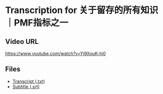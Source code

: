 # Transcription for 关于留存的所有知识｜PMF指标之一
## Video URL
https://www.youtube.com/watch?v=Yj9XouK-hi0
 
## Files
- [Transcript (.txt)](./transcript.txt)
- [Subtitle (.srt)](./transcript.srt)
